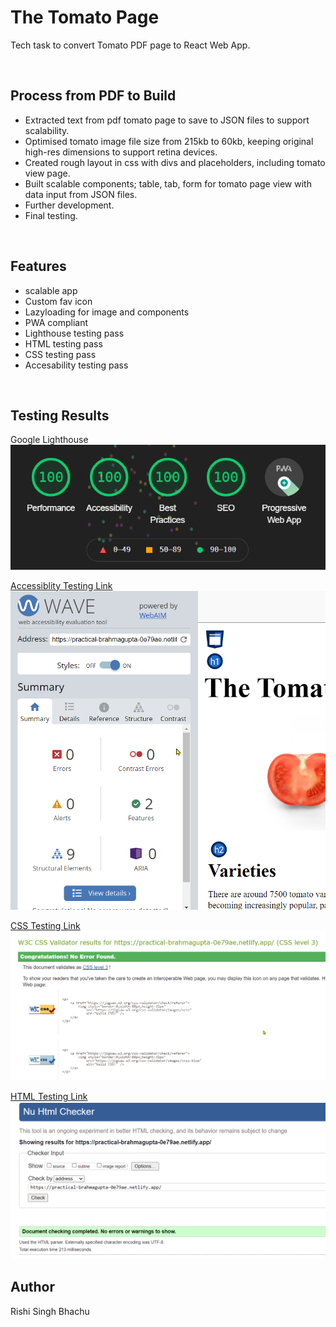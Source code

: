 # The Tomato Page
Tech task to convert Tomato PDF page to React Web App.

<br />

## Process from PDF to Build
- Extracted text from pdf tomato page to save to JSON files to support scalability.
- Optimised tomato image file size from 215kb to 60kb, keeping original high-res dimensions to support retina devices.
- Created rough layout in css with divs and placeholders, including tomato view page.
- Built scalable components; table, tab, form for tomato page view with data input from JSON files.
- Further development.
- Final testing.

<br />

## Features
- scalable app
- Custom fav icon
- Lazyloading for image and components
- PWA compliant
- Lighthouse testing pass
- HTML testing pass
- CSS testing pass
- Accesability testing pass

<br />

## Testing Results
Google Lighthouse<br />
![Google Lighthouse](./md/lighthouse.png)


[Accessiblity Testing Link](https://wave.webaim.org/report#/https://practical-brahmagupta-0e79ae.netlify.app/)
![Google Lighthouse](./md/access.png)


[CSS Testing Link](https://jigsaw.w3.org/css-validator/validator?profile=css3&warning=0&uri=https://practical-brahmagupta-0e79ae.netlify.app/)
![Google Lighthouse](./md/css.png)


[HTML Testing Link](https://validator.w3.org/nu/?doc=https://practical-brahmagupta-0e79ae.netlify.app/)
![Google Lighthouse](./md/html.png)



## Author
Rishi Singh Bhachu
